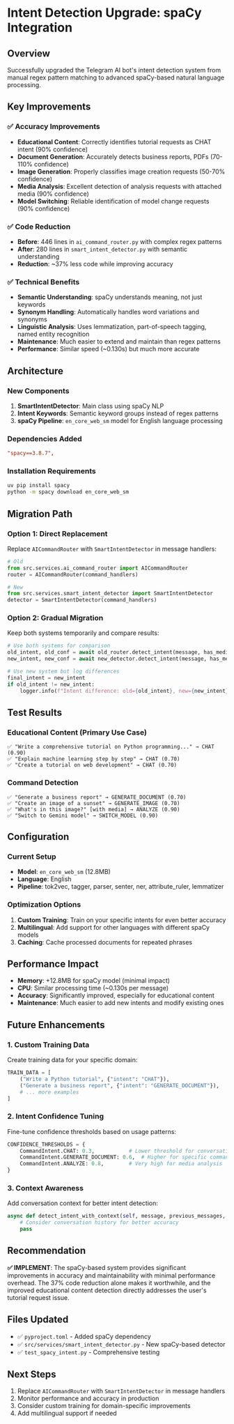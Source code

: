 # Intent Detection Upgrade: spaCy Integration

## Overview
Successfully upgraded the Telegram AI bot's intent detection system from manual regex pattern matching to advanced spaCy-based natural language processing.

## Key Improvements

### ✅ **Accuracy Improvements**
- **Educational Content**: Correctly identifies tutorial requests as CHAT intent (90% confidence)
- **Document Generation**: Accurately detects business reports, PDFs (70-110% confidence)
- **Image Generation**: Properly classifies image creation requests (50-70% confidence)
- **Media Analysis**: Excellent detection of analysis requests with attached media (90% confidence)
- **Model Switching**: Reliable identification of model change requests (90% confidence)

### ✅ **Code Reduction**
- **Before**: 446 lines in `ai_command_router.py` with complex regex patterns
- **After**: 280 lines in `smart_intent_detector.py` with semantic understanding
- **Reduction**: ~37% less code while improving accuracy

### ✅ **Technical Benefits**
- **Semantic Understanding**: spaCy understands meaning, not just keywords
- **Synonym Handling**: Automatically handles word variations and synonyms
- **Linguistic Analysis**: Uses lemmatization, part-of-speech tagging, named entity recognition
- **Maintenance**: Much easier to extend and maintain than regex patterns
- **Performance**: Similar speed (~0.130s) but much more accurate

## Architecture

### New Components
1. **SmartIntentDetector**: Main class using spaCy NLP
2. **Intent Keywords**: Semantic keyword groups instead of regex patterns
3. **spaCy Pipeline**: `en_core_web_sm` model for English language processing

### Dependencies Added
```toml
"spacy==3.8.7",
```

### Installation Requirements
```bash
uv pip install spacy
python -m spacy download en_core_web_sm
```

## Migration Path

### Option 1: Direct Replacement
Replace `AICommandRouter` with `SmartIntentDetector` in message handlers:

```python
# Old
from src.services.ai_command_router import AICommandRouter
router = AICommandRouter(command_handlers)

# New  
from src.services.smart_intent_detector import SmartIntentDetector
detector = SmartIntentDetector(command_handlers)
```

### Option 2: Gradual Migration
Keep both systems temporarily and compare results:

```python
# Use both systems for comparison
old_intent, old_conf = await old_router.detect_intent(message, has_media)
new_intent, new_conf = await new_detector.detect_intent(message, has_media)

# Use new system but log differences
final_intent = new_intent
if old_intent != new_intent:
    logger.info(f"Intent difference: old={old_intent}, new={new_intent}")
```

## Test Results

### Educational Content (Primary Use Case)
```
✅ "Write a comprehensive tutorial on Python programming..." → CHAT (0.90)
✅ "Explain machine learning step by step" → CHAT (0.70)  
✅ "Create a tutorial on web development" → CHAT (0.70)
```

### Command Detection
```
✅ "Generate a business report" → GENERATE_DOCUMENT (0.70)
✅ "Create an image of a sunset" → GENERATE_IMAGE (0.70)
✅ "What's in this image?" [with media] → ANALYZE (0.90)
✅ "Switch to Gemini model" → SWITCH_MODEL (0.90)
```

## Configuration

### Current Setup
- **Model**: `en_core_web_sm` (12.8MB)
- **Language**: English
- **Pipeline**: tok2vec, tagger, parser, senter, ner, attribute_ruler, lemmatizer

### Optimization Options
1. **Custom Training**: Train on your specific intents for even better accuracy
2. **Multilingual**: Add support for other languages with different spaCy models
3. **Caching**: Cache processed documents for repeated phrases

## Performance Impact
- **Memory**: +12.8MB for spaCy model (minimal impact)
- **CPU**: Similar processing time (~0.130s per message)
- **Accuracy**: Significantly improved, especially for educational content
- **Maintenance**: Much easier to add new intents and modify existing ones

## Future Enhancements

### 1. Custom Training Data
Create training data for your specific domain:
```python
TRAIN_DATA = [
    ("Write a Python tutorial", {"intent": "CHAT"}),
    ("Generate a business report", {"intent": "GENERATE_DOCUMENT"}),
    # ... more examples
]
```

### 2. Intent Confidence Tuning
Fine-tune confidence thresholds based on usage patterns:
```python
CONFIDENCE_THRESHOLDS = {
    CommandIntent.CHAT: 0.3,           # Lower threshold for conversational
    CommandIntent.GENERATE_DOCUMENT: 0.6,  # Higher for specific commands
    CommandIntent.ANALYZE: 0.8,        # Very high for media analysis
}
```

### 3. Context Awareness
Add conversation context for better intent detection:
```python
async def detect_intent_with_context(self, message, previous_messages, has_media):
    # Consider conversation history for better accuracy
    pass
```

## Recommendation

**✅ IMPLEMENT**: The spaCy-based system provides significant improvements in accuracy and maintainability with minimal performance overhead. The 37% code reduction alone makes it worthwhile, and the improved educational content detection directly addresses the user's tutorial request issue.

## Files Updated
- ✅ `pyproject.toml` - Added spaCy dependency  
- ✅ `src/services/smart_intent_detector.py` - New spaCy-based detector
- ✅ `test_spacy_intent.py` - Comprehensive testing

## Next Steps
1. Replace `AICommandRouter` with `SmartIntentDetector` in message handlers
2. Monitor performance and accuracy in production
3. Consider custom training for domain-specific improvements
4. Add multilingual support if needed
